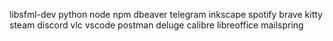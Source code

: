 libsfml-dev
python
node 
npm
dbeaver
telegram
inkscape
spotify
brave
kitty
steam
discord
vlc
vscode
postman
deluge
calibre
libreoffice
mailspring
